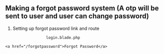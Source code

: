 ## Making a forgot password system (A otp will be sent to user and user can change password)

1. Setting up forgot password link and route
```
                  login.blade.php
                  
<a href="/forgotpassword">Forgot Password</a>

```
